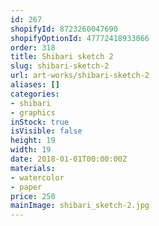 ```yaml
---
id: 267
shopifyId: 8723260047690
shopifyOptionId: 47772418933066
order: 318
title: Shibari sketch 2
slug: shibari-sketch-2
url: art-works/shibari-sketch-2
aliases: []
categories:
- shibari
- graphics
inStock: true
isVisible: false
height: 19
width: 19
date: 2018-01-01T00:00:00Z
materials:
- watercolor
- paper
price: 250
mainImage: shibari_sketch-2.jpg
---
```

